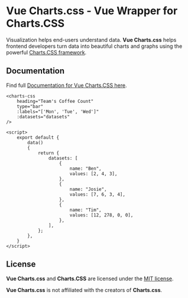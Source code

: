 # Vue Charts.css - Vue Wrapper for Charts.CSS


Visualization helps end-users understand data. **Vue Charts.css** helps frontend developers turn data into beautiful charts and graphs using the powerful [Charts.CSS framework](https://chartscss.org).

## Documentation

Find full [Documentation for Vue Charts.CSS here](https://vue-charts-css.github.io/docs/).

```
<charts-css
    heading="Team's Coffee Count"
    type="bar"
    :labels="['Mon', 'Tue', 'Wed']"
    :datasets="datasets"
/>
```

```
<script>
    export default {
        data()
        {
            return {
                datasets: [
                    {
                        name: "Ben",
                        values: [2, 4, 3],
                    },
                    {
                        name: "Josie",
                        values: [7, 6, 3, 4],
                    },
                    {
                        name: "Tim",
                        values: [12, 278, 0, 0],
                    },
                ],
            };
        },
    }
</script>
```

## License

**Vue Charts.css** and **Charts.CSS** are licensed under the [MIT license](https://opensource.org/licenses/MIT).

**Vue Charts.css** is not affiliated with the creators of **Charts.css**.
